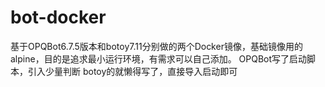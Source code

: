 # bot-docker
基于OPQBot6.7.5版本和botoy7.11分别做的两个Docker镜像，基础镜像用的alpine，目的是追求最小运行环境，有需求可以自己添加。
OPQBot写了启动脚本，引入少量判断
botoy的就懒得写了，直接导入启动即可

